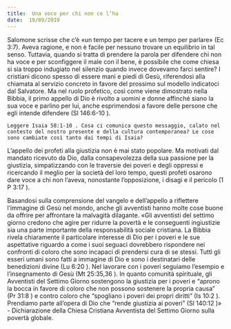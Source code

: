 ```yaml
---
title:  Una voce per chi non ce l’ha
date:  19/09/2019
---
```


Salomone scrisse che c’è «un tempo per tacere e un tempo per parlare» (Ec 3:7). Aveva ragione, e non è facile per nessuno trovare un equilibrio in tal senso. Tuttavia, quando si tratta di prendere la parola per difendere chi non ha voce e per sconfiggere il male con il bene, è possibile che come chiesa si sia troppo indugiato nel silenzio quando invece dovevamo farci sentire? I cristiani dicono spesso di essere mani e piedi di Gesù, riferendosi alla chiamata al servizio concreto in favore del prossimo sul modello indicatoci dal Salvatore. Ma nel ruolo profetico, così come viene dimostrato nella Bibbia, il primo appello di Dio è rivolto a uomini e donne affinché siano la sua voce e parlino per lui, anche esprimendosi a favore delle persone che egli intende difendere (Sl 146:6-10 ).

`Leggere Isaia 58:1-10 . Cosa ci comunica questo messaggio, calato nel contesto del nostro presente e della cultura contemporanea? Le cose sono cambiate così tanto dai tempi di Isaia?`

L’appello dei profeti alla giustizia non è mai stato popolare. Ma motivati dal mandato ricevuto da Dio, dalla consapevolezza della sua passione per la giustizia, simpatizzando con le traversie dei poveri e degli oppressi e ricercando il meglio per la società del loro tempo, questi profeti osarono dare voce a chi non l’aveva, nonostante l’opposizione, i disagi e il pericolo (1 P 3:17 ).

Basandosi sulla comprensione del vangelo e dell’appello a riflettere l’immagine di Gesù nel mondo, anche gli avventisti hanno molte cose buone da offrire per affrontare la malvagità dilagante. «Gli avventisti del settimo giorno credono che agire per ridurre la povertà e le conseguenti ingiustizie sia una parte importante della responsabilità sociale cristiana. La Bibbia rivela chiaramente il particolare interesse di Dio per i poveri e le sue aspettative riguardo a come i suoi seguaci dovrebbero rispondere nei confronti di coloro che sono incapaci di prendersi cura di se stessi. Tutti gli esseri umani sono fatti a immagine di Dio e sono i destinatari delle benedizioni divine (Lu 6:20 ). Nel lavorare con i poveri seguiamo l’esempio e l’insegnamento di Gesù (Mt 25:35,36 ). In quanto comunità spirituale, gli Avventisti del Settimo Giorno sostengono la giustizia per i poveri e “aprono la bocca in favore di coloro che non possono sostenere la propria causa” (Pr 31:8 ) e contro coloro che “spogliano i poveri dei propri diritti” (Is 10:2 ). Prendiamo parte all’opera di Dio che “rende giustizia ai poveri” (Sl 140:12 )» - Dichiarazione della Chiesa Cristiana Avventista del Settimo Giorno sulla povertà globale.